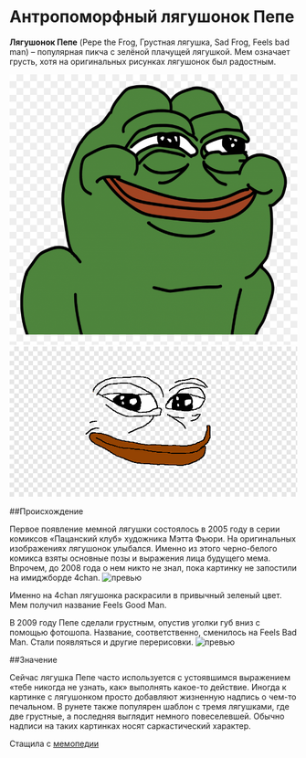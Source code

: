 # Антропоморфный лягушонок Пепе

**Лягушонок Пепе** (Pepe the Frog, Грустная лягушка, Sad Frog, Feels bad man) – популярная пикча с зелёной плачущей лягушкой. Мем означает грусть, хотя на оригинальных рисунках лягушонок был радостным.

![превью](happy-pepe-pure-memes-1263606.png)
![превью](/png-transparent-pepe-the-frog-meme-meme-face-text-head.png)

##Происхождение

Первое появление мемной лягушки состоялось в 2005 году в серии комиксов «Пацанский клуб» художника Мэтта Фьюри. На оригинальных изображениях лягушонок улыбался. Именно из этого черно-белого комикса взяты основные позы и выражения лица будущего мема. Впрочем, до 2008 года о нем никто не знал, пока картинку не запостили на имиджборде 4chan.
![превью](https://memepedia.ru/wp-content/uploads/2016/07/pepe-original.jpg)

Именно на 4chan лягушонка раскрасили в привычный зеленый цвет. Мем получил название Feels Good Man.

В 2009 году Пепе сделали грустным, опустив уголки губ вниз с помощью фотошопа. Название, соответственно, сменилось на Feels Bad Man. Стали появляться и другие перерисовки.
![превью](https://memepedia.ru/wp-content/uploads/2016/07/feels-bad-man.jpg)

##Значение

Сейчас лягушка Пепе часто используется с устоявшимся выражением «тебе никогда не узнать, как» выполнять какое-то действие. Иногда к картинке с лягушонком просто добавляют жизненную надпись о чем-то печальном. В рунете также популярен шаблон с тремя лягушками, где две грустные, а последняя выглядит немного повеселевшей. Обычно надписи на таких картинках носят саркастический характер.

Стащила с [мемопедии](https://memepedia.ru/grustnaya-lyagushka-mem/)